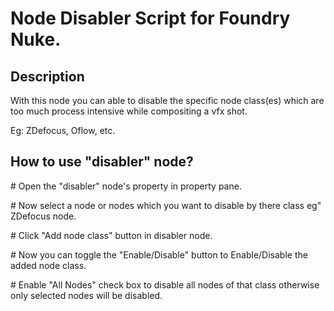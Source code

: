 # Node Disabler Script for Foundry Nuke.

## Description

With this node you can able to disable the specific node class(es) which are
too much process intensive while compositing a vfx shot.

Eg: ZDefocus, Oflow, etc.

## How to use "disabler" node?

\# Open the "disabler" node's property in property pane.

\# Now select a node or nodes which you want to disable by there class eg" ZDefocus node.

\# Click "Add node class" button in disabler node.

\# Now you can toggle the "Enable/Disable" button to Enable/Disable the added node class.

\# Enable "All Nodes" check box to disable all nodes of that class otherwise
only selected nodes will be disabled.
